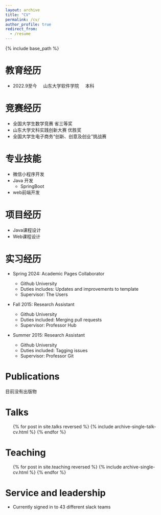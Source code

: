```yaml
---
layout: archive
title: "CV"
permalink: /cv/
author_profile: true
redirect_from:
  - /resume
---
```


{% include base_path %}

教育经历
======
* 2022.9至今 &nbsp;&nbsp;&nbsp; 山东大学软件学院 &nbsp;&nbsp;&nbsp; 本科

竞赛经历
======
* 全国大学生数学竞赛 省三等奖
* 山东大学文科实践创新大赛 优胜奖
* 全国大学生电子商务“创新、创意及创业”挑战赛
  
专业技能
======
* 微信小程序开发
* Java 开发
  * SpringBoot
* web前端开发

项目经历
======
* Java课程设计
* Web课程设计

实习经历
======
* Spring 2024: Academic Pages Collaborator
  * Github University
  * Duties includes: Updates and improvements to template
  * Supervisor: The Users

* Fall 2015: Research Assistant
  * Github University
  * Duties included: Merging pull requests
  * Supervisor: Professor Hub

* Summer 2015: Research Assistant
  * Github University
  * Duties included: Tagging issues
  * Supervisor: Professor Git

Publications
======
目前没有出版物
  <!-- <ul>{% for post in site.publications reversed %}
    {% include archive-single-cv.html %}
  {% endfor %}</ul> -->
  
Talks
======
  <ul>{% for post in site.talks reversed %}
    {% include archive-single-talk-cv.html  %}
  {% endfor %}</ul>
  
Teaching
======
  <ul>{% for post in site.teaching reversed %}
    {% include archive-single-cv.html %}
  {% endfor %}</ul>
  
Service and leadership
======
* Currently signed in to 43 different slack teams
